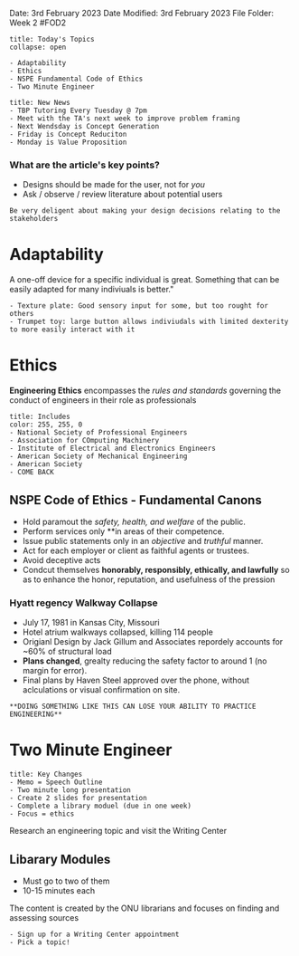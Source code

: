 Date: 3rd February 2023
Date Modified: 3rd February 2023
File Folder: Week 2
#FOD2

```ad-abstract
title: Today's Topics
collapse: open

- Adaptability
- Ethics
- NSPE Fundamental Code of Ethics
- Two Minute Engineer

```

```ad-note
title: New News
- TBP Tutoring Every Tuesday @ 7pm
- Meet with the TA's next week to improve problem framing
- Next Wendsday is Concept Generation
- Friday is Concept Reduciton
- Monday is Value Proposition
```

### What are the article's key points?

- Designs should be made for the user, not for *you*
- Ask / observe / review literature about potential users

```ad-note
Be very deligent about making your design decisions relating to the stakeholders
```


# Adaptability

A one-off device for a specific individual is great. Something that can be easily adapted for many indiviuals is better."

```ad-example
- Texture plate: Good sensory input for some, but too rought for others
- Trumpet toy: large button allows indiviudals with limited dexterity to more easily interact with it
```


# Ethics

**Engineering Ethics** encompasses the *rules and standards* governing the conduct of engineers in their role as professionals

```ad-important
title: Includes
color: 255, 255, 0
- National Society of Professional Engineers
- Association for COmputing Machinery
- Institute of Electrical and Electronics Engineers
- American Society of Mechanical Engineering
- American Society
- COME BACK
```


## NSPE Code of Ethics - Fundamental Canons

- Hold paramout the *safety, health, and welfare* of the public.
- Perform services only **in areas of their competence.
- Issue public statements only in an *objective* and *truthful* manner.
- Act for each employer or client as faithful agents or trustees.
- Avoid deceptive acts
- Condcut themselves **honorably, responsibly, ethically, and lawfully** so as to enhance the honor, reputation, and usefulness of the pression

### Hyatt regency Walkway Collapse

- July 17, 1981 in Kansas City, Missouri
- Hotel atrium walkways collapsed, killing 114 people
- Origianl Design by Jack Gillum and Associates repordely accounts for ~60% of structural load
- **Plans changed**, grealty reducing the safety factor to around 1 (no margin for error).
- Final plans by Haven Steel approved over the phone, without aclculations or visual confirmation on site.

```ad-danger
**DOING SOMETHING LIKE THIS CAN LOSE YOUR ABILITY TO PRACTICE ENGINEERING**
```



# Two Minute Engineer

```ad-important
title: Key Changes
- Memo = Speech Outline
- Two minute long presentation
- Create 2 slides for presentation
- Complete a library moduel (due in one week)
- Focus = ethics
```

Research an engineering topic and visit the Writing Center

## Libarary Modules

- Must go to two of them
- 10-15 minutes each

The content is created by the ONU librarians and focuses on finding and assessing sources


```ad-todo
- Sign up for a Writing Center appointment
- Pick a topic!
```




